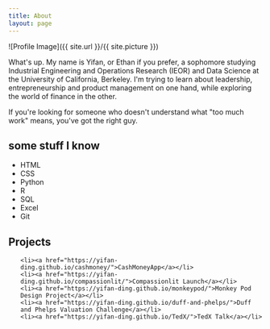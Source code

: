 ```yaml
---
title: About
layout: page
---
```

![Profile Image]({{ site.url }}/{{ site.picture }})

<p>What's up. My name is Yifan, or Ethan if you prefer, a sophomore studying Industrial Engineering and Operations Research (IEOR) and Data Science at the University of California, Berkeley. I'm trying to learn about leadership, entrepreneurship and product management on one hand, while exploring the world of finance in the other. </p>

<p>If you're looking for someone who doesn't understand what "too much work" means, you've got the right guy.</p>

<h2>some stuff I know</h2>

<ul class="skill-list">
	<li>HTML</li>
	<li>CSS</li>
	<li>Python</li>
	<li>R</li>
	<li>SQL</li>
	<li>Excel</li>
	<li>Git</li>
</ul>

<h2>Projects</h2>

<ul>

	<li><a href="https://yifan-ding.github.io/cashmoney/">CashMoneyApp</a></li>
	<li><a href="https://yifan-ding.github.io/compassionlit/">Compassionlit Launch</a></li>
	<li><a href="https://yifan-ding.github.io/monkeypod/">Monkey Pod Design Project</a></li>
	<li><a href="https://yifan-ding.github.io/duff-and-phelps/">Duff and Phelps Valuation Challenge</a></li>
	<li><a href="https://yifan-ding.github.io/TedX/">TedX Talk</a></li>
</ul>
